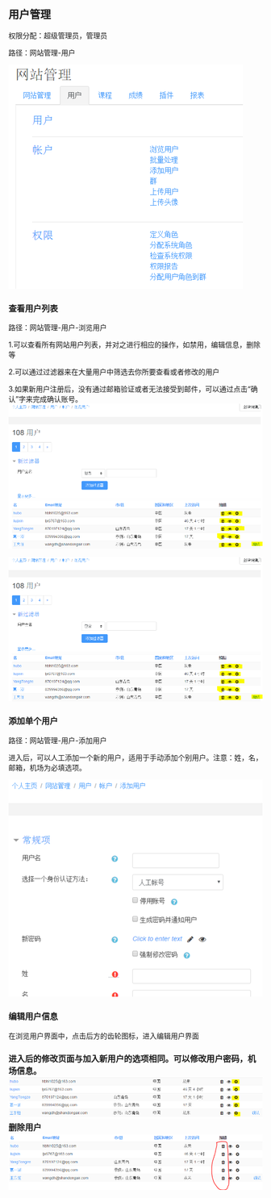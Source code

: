 ## 用户管理

权限分配：超级管理员，管理员

路径：网站管理-用户

![](/assets/user.png)

### 查看用户列表

路径：网站管理-用户-浏览用户

1.可以查看所有网站用户列表，并对之进行相应的操作，如禁用，编辑信息，删除等

2.可以通过过滤器来在大量用户中筛选去你所要查看或者修改的用户

3.如果新用户注册后，没有通过邮箱验证或者无法接受到邮件，可以通过点击“确认”字来完成确认账号。![](/assets/userliss.png)

![](/assets/userliss.png)

### 添加单个用户

路径：网站管理-用户-添加用户

进入后，可以人工添加一个新的用户，适用于手动添加个别用户。注意：姓，名，邮箱，机场为必填选项。

![](/assets/userimport.png)

### 编辑用户信息

在浏览用户界面中，点击后方的齿轮图标，进入编辑用户界面

### 进入后的修改页面与加入新用户的选项相同。可以修改用户密码，机场信息。![](/assets/usersetting.png)删除用户![](/assets/userdeletet.png)



